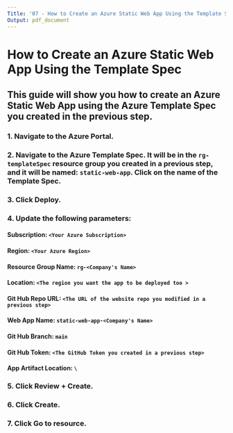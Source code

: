 ```yaml
---
Title: '07 - How to Create an Azure Static Web App Using the Template Spec'
Output: pdf_document
---
```


# How to Create an Azure Static Web App Using the Template Spec
## This guide will show you how to create an Azure Static Web App using the Azure Template Spec you created in the previous step.

### 1. Navigate to the Azure Portal.
### 2. Navigate to the Azure Template Spec. It will be in the `rg-templateSpec` resource group you created in a previous step, and it will be named: `static-web-app`. Click on the name of the Template Spec.
### 3. Click **Deploy**.
### 4. Update the following parameters:
#### Subscription: `<Your Azure Subscription>`
#### Region: `<Your Azure Region>`
#### Resource Group Name: `rg-<Company's Name>`
#### Location: `<The region you want the app to be deployed too >`
#### Git Hub Repo URL: `<The URL of the website repo you modified in a previous step>`
#### Web App Name: `static-web-app-<Company's Name>`
#### Git Hub Branch: `main`
#### Git Hub Token: `<The GitHub Token you created in a previous step>`
#### App Artifact Location: `\`
### 5. Click **Review + Create**.
### 6. Click **Create**.
### 7. Click **Go to resource**.
